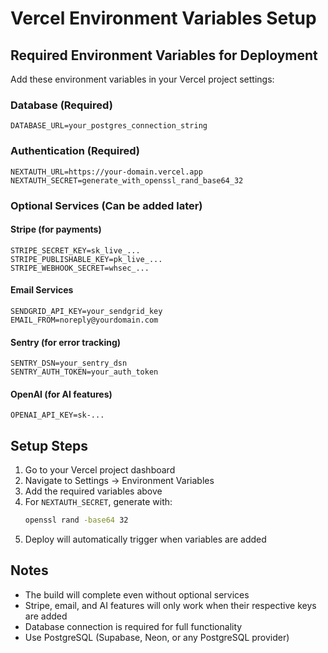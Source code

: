 # Vercel Environment Variables Setup

## Required Environment Variables for Deployment

Add these environment variables in your Vercel project settings:

### Database (Required)
```
DATABASE_URL=your_postgres_connection_string
```

### Authentication (Required)
```
NEXTAUTH_URL=https://your-domain.vercel.app
NEXTAUTH_SECRET=generate_with_openssl_rand_base64_32
```

### Optional Services (Can be added later)

#### Stripe (for payments)
```
STRIPE_SECRET_KEY=sk_live_...
STRIPE_PUBLISHABLE_KEY=pk_live_...
STRIPE_WEBHOOK_SECRET=whsec_...
```

#### Email Services
```
SENDGRID_API_KEY=your_sendgrid_key
EMAIL_FROM=noreply@yourdomain.com
```

#### Sentry (for error tracking)
```
SENTRY_DSN=your_sentry_dsn
SENTRY_AUTH_TOKEN=your_auth_token
```

#### OpenAI (for AI features)
```
OPENAI_API_KEY=sk-...
```

## Setup Steps

1. Go to your Vercel project dashboard
2. Navigate to Settings → Environment Variables
3. Add the required variables above
4. For `NEXTAUTH_SECRET`, generate with:
   ```bash
   openssl rand -base64 32
   ```
5. Deploy will automatically trigger when variables are added

## Notes

- The build will complete even without optional services
- Stripe, email, and AI features will only work when their respective keys are added
- Database connection is required for full functionality
- Use PostgreSQL (Supabase, Neon, or any PostgreSQL provider)
